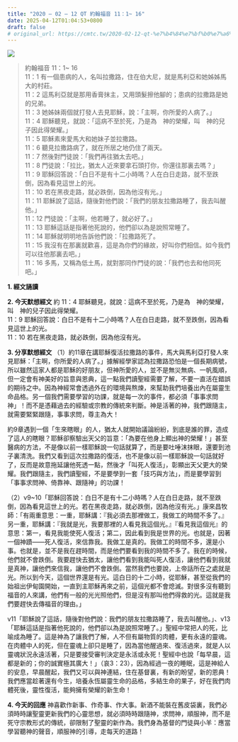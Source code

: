 ```yaml
---
title: "2020 – 02 – 12 QT 約翰福音 11：1~ 16"
date: 2025-04-12T01:04:53+0800
draft: false
# original_url: https://cmtc.tw/2020-02-12-qt-%e7%b4%84%e7%bf%b0%e7%a6%8f%e9%9f%b3-11%ef%bc%9a1-16
---
```


![](/images/qt.jpg)
> 約翰福音 11：1~ 16  
> 11：1 有一個患病的人，名叫拉撒路，住在伯大尼，就是馬利亞和她姊姊馬大的村莊。  
> 11：2 這馬利亞就是那用香膏抹主，又用頭髮擦他腳的；患病的拉撒路是她的兄弟。  
> 11：3 她姊妹兩個就打發人去見耶穌，說：「主啊，你所愛的人病了。」  
> 11：4 耶穌聽見，就說：「這病不至於死，乃是為　神的榮耀，叫　神的兒子因此得榮耀。」  
> 11：5 耶穌素來愛馬大和她妹子並拉撒路。  
> 11：6 聽見拉撒路病了，就在所居之地仍住了兩天。  
> 11：7 然後對門徒說：「我們再往猶太去吧。」  
> 11：8 門徒說：「拉比，猶太人近來要拿石頭打你，你還往那裏去嗎？」  
> 11：9 耶穌回答說：「白日不是有十二小時嗎？人在白日走路，就不至跌倒，因為看見這世上的光。  
> 11：10 若在黑夜走路，就必跌倒，因為他沒有光。」  
> 11：11 耶穌說了這話，隨後對他們說：「我們的朋友拉撒路睡了，我去叫醒他。」  
> 11：12 門徒說：「主啊，他若睡了，就必好了。」  
> 11：13 耶穌這話是指著他死說的，他們卻以為是說照常睡了。  
> 11：14 耶穌就明明地告訴他們說：「拉撒路死了。  
> 11：15 我沒有在那裏就歡喜，這是為你們的緣故，好叫你們相信。如今我們可以往他那裏去吧。」  
> 11：16 多馬，又稱為低土馬，就對那同作門徒的說：「我們也去和他同死吧。」

**1. 經文誦讀**

**2.  今天默想經文**
約 11：4 耶穌聽見，就說：這病不至於死，乃是為　神的榮耀，叫　神的兒子因此得榮耀。  
11：9 耶穌回答說：白日不是有十二小時嗎？人在白日走路，就不至跌倒，因為看見這世上的光。  
11：10 若在黑夜走路，就必跌倒，因為他沒有光。

**3. 分享默想經文**
（1）約11章在講耶穌復活拉撒路的事件，馬大與馬利亞打發人來見耶穌：「主啊，你所愛的人病了。」據解經學家認為拉撒路恐怕是一個長期病號，所以雖然這家人都是耶穌的好朋友，但神所愛的人，並不是無災無病、一帆風順，但一定會有神美好的旨意與恩典，這一點我們讀聖經需要了解，不要一直活在錯誤的期待之中。因為神經常會透過外在的環境與熬煉，來幫助我們培養出內在屬靈生命品格。另一個我們需要學習的功課，就是每一次的事件，都必須「事事求問神」！而不是憑藉過去的經驗或宗教的傳統來判斷。神是活著的神，我們跟隨主，就需要緊緊跟隨，事事求問，尊主為大！

約9章遇到一個「生來瞎眼」的人，猶太人就開始議論紛紛，到底是誰的罪，造成了這人的瞎眼？耶穌卻察驗出天父的旨意：「為要在他身上顯出神的榮耀！」甚至醫病的方法，不是像以前一樣耶穌說一句話就算了，而是要吐唾沫抹眼，還要到池子裏清洗。我們又看到這次拉撒路的復活，也不是像以前一樣耶穌說一句話就好了，反而是故意拖延讓他死透一點，然後才「叫死人復活」，彰顯出天父更大的榮耀。我們跟隨主，我們讀聖經，不是要學到一套「技巧與方法」，而是要學習到「事事求問神、倚靠神、跟隨神」的功課！

（2）v9\~10「耶穌回答說：白日不是有十二小時嗎？人在白日走路，就不至跌倒，因為看見這世上的光。若在黑夜走路，就必跌倒，因為他沒有光。」康來昌牧師：「有兩重意思：一重，耶穌講：『我必須去那裡做工，我做工的時間不多了。』另一重，耶穌講：『我就是光，我要那裡的人看見我這個光。』『看見我這個光』的意思：第一，看見我能使死人復活；第二，因此看到我是世界的光。也就是，因著一個神蹟——死人復活，來信靠我。我做工是真的。我做工的時間不多，還是小事。也就是，並不是我在趕時間，而是他們要看到我的時間不多了。我在的時候，他們就不會跌倒。我要趕快去猶太，讓他們看到我能叫死人復活，讓他們看到我就是真神，讓他們來信我，讓他們不會跌倒。當然我們也要說，上帝話所在之處就是光。所以到今天，這個世界還是有光。這白日的十二小時，從耶穌，甚至從我們的始祖出伊甸園開始，一直到主耶穌再來之前，這個光都不會熄滅。對很多沒有聽到福音的人來講，他們有一般的光光照他們，但是沒有那叫他們得救的光。這就是我們要趕快去傳福音的理由。」

v11「耶穌說了這話，隨後對他們說：我們的朋友拉撒路睡了，我去叫醒他。」、v13「耶穌這話是指著他死說的，他們卻以為是說照常睡了。」聖經中常把人的死，比喻成為睡了。這是神為了讓我們了解，人不但有屬物質的肉體，更有永遠的靈魂。在肉體中人的死，但在靈魂上卻只是睡了，因為當他醒過來、復活過來，就是人以靈魂狀況永遠活著，只是要接受審判決定是永活或永死！聖經中也說「每早晨，這都是新的；你的誠實極其廣大！」（哀3：23），因為經過一夜的睡眠，這是神給人的安息，早晨醒起，我們又可以與神連結，住在基督裏，有新的盼望，新的恩典！我們應當趁著還有今生，培養永恆屬靈生命的品格，多結生命的果子，好在我們肉體死後，靈性復活，能夠擁有榮耀的新生命！

**4. 今天的回應**
神喜歡作新事、作奇事、作大事。新酒不能裝在舊皮袋裏，我們必須時時讓聖靈更新我們的心靈思想，就必須時時跟隨神，求問神，順服神，而不是死守宗教形式的傳統，卻限制了聖靈的新作為。我們身為基督的門徒與小羊：應當學習聽神的聲音，順服神的引導，走每天的道路！
